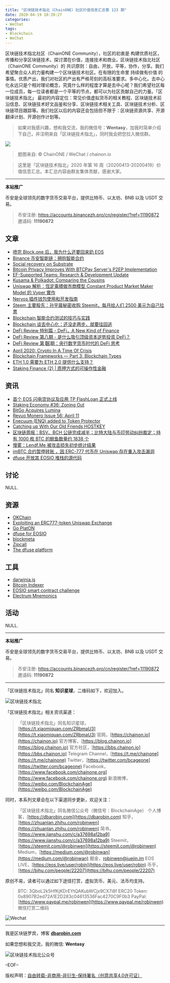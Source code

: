 ```yaml
---
title: "区块链技术指北（ChainONE）社区价值信息汇总第 123 期"
date: 2020-04-19 18:39:27
categories:
- WeChat
tags:
- Blockchain
- WeChat
---
```

区块链技术指北社区（ChainONE Community），社区的初衷是 构建优质社区，传播和分享区块链技术，探讨潜在价值，连接技术和商业。区块链技术指北社区（ChainONE Community）的 共识原则：自由，开放，平等，协作，分享。我们希望聚合众人的力量构建一个区块链技术社区。在有限的生命里 持续做有价值 的事情。优质产出，我们对社区的产出有严格苛刻的高标准要求。多中心化。去中心化永远只是个相对理论概念，究竟什么样的程度才算是去中心呢？我们希望社区每一位成员，每一位读者都是一个平等的节点，都可以为社区贡献自己的力量。「区块链技术指北」 最初的内容定位：常见价值虚拟货币的相关教程、区块链技术前沿信息、区块链技术好文品鉴和分享、区块链技术相关工具、区块链技术分析、区块链项目跟踪等。我们社区以后的内容还会包括但不限于：区块链资源共享、开源翻译计划、开源创作计划等。
<!-- more -->

> 如果对我感兴趣，想和我交流，我的微信号：**Wentasy**，加我时简单介绍下自己，并注明来自「区块链技术指北」，同时我会把您拉入微信群。

![](https://cdn.dbarobin.com/EFxCQjC.png)

> 题图来自: © ChainONE / WeChat / chainon.io

> 这里是「区块链技术指北」2020 年第 16 周（20200413-20200419）价值信息汇总。本汇总内容由群友集体贡献，感谢大家。

***

**本站推广**

币安是全球领先的数字货币交易平台，提供比特币、以太坊、BNB 以及 USDT 交易。

> 币安注册: https://accounts.binancezh.pro/cn/register/?ref=11190872
> 邀请码: **11190872**

## 文章

* [喷完 Block.one 后，我为什么还要回来奶 EOS](https://bbs.chainon.io/d/5546)
* [Binance 币安智能链：拥抱智能合约](https://bbs.chainon.io/d/5549)
* [Social recovery on Substrate](https://bbs.chainon.io/d/5550)
* [Bitcoin Privacy Improves With BTCPay Server's P2EP Implementation](https://bbs.chainon.io/d/5551)
* [EF-Supported Teams: Research & Development Update](https://bbs.chainon.io/d/5553)
* [Kusama & Polkadot: Comparing the Cousins](https://bbs.chainon.io/d/5555)
* [Uniswap 解析：恆定乘積做市商模型 Constant Product Market Maker Model 的 Vyper 實作](https://bbs.chainon.io/d/5558)
* [Nervos 插件钱包使用和开发指南](https://bbs.chainon.io/d/5559)
* [Steem 主要股东：孙宇晨秘密收购 Steemit，每月给人们 2500 美元为自己拉票](https://bbs.chainon.io/d/5561)
* [Blockchain 智能合约测试的技巧与实践](https://bbs.chainon.io/d/5562)
* [Blockchain 谈去中心化：还没走两步，就要往回逃](https://bbs.chainon.io/d/5576)
* [DeFi Review 特别篇 - DeFi，A New Kind of Finance](https://bbs.chainon.io/d/5577)
* [DeFi Review 第八期 - 是什么吸引顶级资本逆势投资 DeFi？](https://bbs.chainon.io/d/5578)
* [DeFi Review 第 9️⃣期：央行数字货币时代的 DeFi 思考](https://bbs.chainon.io/d/5579)
* [April 2020: Crypto In A Time Of Crisis](https://bbs.chainon.io/d/5580)
* [Blockchain Frameworks — Part 3: Blockchain Types](https://bbs.chainon.io/d/5581)
* [ETH 1.0 需要为 ETH 2.0 提供什么支持？](https://bbs.chainon.io/d/5582)
* [Staking Finance (2) | 质押方式的可操作性金融](https://bbs.chainon.io/d/5583)

## 资讯

* [首个 EOS 闪电贷协议及应用 TP FlashLoan 正式上线](https://bbs.chainon.io/d/5548)
* [Staking Economy #36: Zoning Out](https://bbs.chainon.io/d/5552)
* [BitGo Acquires Lumina](https://bbs.chainon.io/d/5554)
* [Revuo Monero Issue 56: April 11](https://bbs.chainon.io/d/5556)
* [Enecuum (ENQ) added to Token Protector](https://bbs.chainon.io/d/5557)
* [Catching up With Our Old Friends HOSTKEY](https://bbs.chainon.io/d/5560)
* [区块链周报：BSV、BCH 公链完成减半；比特大陆与币印劳动纠纷裁定；持有 1000 枚 BTC 的鲸鱼数量约 1838 个](https://bbs.chainon.io/d/5563)
* [慢雾：Lendf.Me 被攻击损失初步统计结果](https://bbs.chainon.io/d/5573)
* [imBTC 合约暂停转账 ，因 ERC-777 代币在 Uniswap 存在重入攻击漏洞](https://bbs.chainon.io/d/5574)
* [dfuse 开放其 EOSIO 堆栈的源代码](https://bbs.chainon.io/d/5575)

## 讨论

NULL.

## 资源

* [OKChain](https://bbs.chainon.io/d/5547)
* [Exploiting an ERC777-token Uniswap Exchange](https://bbs.chainon.io/d/5564)
* [Go PlatON](https://bbs.chainon.io/d/5568)
* [dfuse for EOSIO](https://bbs.chainon.io/d/5569)
* [blockmeta](https://bbs.chainon.io/d/5571)
* [Zipcall](https://bbs.chainon.io/d/5565)
* [The dfuse platform](https://bbs.chainon.io/d/5566)

## 工具

* [darwinia.js](https://bbs.chainon.io/d/5545)
* [Bitcoin Indexer](https://bbs.chainon.io/d/5567)
* [EOSIO smart contract challenge](https://bbs.chainon.io/d/5570)
* [Electrum Mnemonics](https://bbs.chainon.io/d/5572)

## 活动

NULL.

***

**本站推广**

币安是全球领先的数字货币交易平台，提供比特币、以太坊、BNB 以及 USDT 交易。

> 币安注册: https://accounts.binancezh.pro/cn/register/?ref=11190872
> 邀请码: **11190872**

***

「区块链技术指北」同名 **知识星球**，二维码如下，欢迎加入。

![区块链技术指北](https://cdn.dbarobin.com/3YzonTR.png)

「区块链技术指北」相关资讯渠道：

> 「区块链技术指北」同名知识星球，[https://t.xiaomiquan.com/ZRbmaU3](https://t.xiaomiquan.com/ZRbmaU3)
> 官网，[https://chainon.io](https://chainon.io)
> 官方博客，[https://blog.chainon.io](https://blog.chainon.io)
> 官方社区，[https://bbs.chainon.io](https://bbs.chainon.io)
> Telegram Channel，[https://t.me/chainone](https://t.me/chainone)
> Twitter，[https://twitter.com/bcageone](https://twitter.com/bcageone)
> Facebook，[https://www.facebook.com/chainone.org](https://www.facebook.com/chainone.org)
> 新浪微博，[https://weibo.com/BlockchainAge](https://weibo.com/BlockchainAge)

同时，本系列文章会在以下渠道同步更新，欢迎关注：

> 「区块链技术指北」同名微信公众号（微信号：BlockchainAge）
> 个人博客，[https://dbarobin.com](https://dbarobin.com)
> 知乎，[https://zhuanlan.zhihu.com/robinwen](https://zhuanlan.zhihu.com/robinwen)
> 简书，[https://www.jianshu.com/c/a37698a12ba9](https://www.jianshu.com/c/a37698a12ba9)
> Steemit，[https://steemit.com/@robinwen](https://steemit.com/@robinwen)
> Medium，[https://medium.com/@robinwan](https://medium.com/@robinwan)
> 掘金，[robinwen@juejin.im](https://juejin.im/user/5673ccae60b2260ee435f89a/posts)
> EOS LIVE，[https://eos.live/user/robin](https://eos.live/user/robin)
> 币乎，[https://bihu.com/people/22207](https://bihu.com/people/22207)

原创不易，读者可以通过如下途径打赏，虚拟货币、美元、法币均支持。

> BTC: 3QboL2k5HfKjKDrEYtQAKubWCjx9CX7i8f
> ERC20 Token: 0x8907B2ed72A1E2D283c04613536Fac4270C9F0b3
> PayPal: [https://www.paypal.me/robinwen](https://www.paypal.me/robinwen)
> 微信打赏二维码

![Wechat](https://cdn.dbarobin.com/SzoNl5b.jpg)

***

我是区块链罗宾，博客 **[dbarobin.com](https://dbarobin.com/)**

如果您想和我交流，我的微信: **Wentasy**

![区块链技术指北公众号](https://cdn.dbarobin.com/w0wignb.png)

–EOF–

版权声明：[自由转载-非商用-非衍生-保持署名（创意共享4.0许可证）](http://creativecommons.org/licenses/by-nc-nd/4.0/deed.zh)